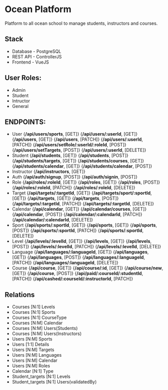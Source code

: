 # Ocean Platform

Platform to all ocean school to manage students, instructors and courses.

## Stack

- Database - PostgreSQL
- REST API - ControllerJS
- Frontend - VueJS

## User Roles:

- Admin
- Student
- Intructor
- General

## ENDPOINTS:

- User
  {**/api/users/sports**, [GET]}
  {**/api/users/:userId**, [GET]}
  {**/api/users**, [GET]}
  {**/api/users**, [PATCH]}
  {**/api/users/:userId**, [PATCH]}
  {**/api/users/setRole/:userId/:roleId**, [POST]}
  {**/api/users/setTargets**, [POST]}
  {**/api/users/:userId**, [DELETE]}
- Student
  {**/api/students**, [GET]}
  {**/api/students**, [POST]}
  {**/api/students/targets**, [GET]}
  {**/api/students/courses**, [GET]}
  {**/api/students/calendar**, [GET]}
  {**/api/students/calendar**, [POST]}
- Instructor
  {**/api/instructors**, [GET]}
- Auth
  {**/api/auth/signup**, [POST]}
  {**/api/auth/signin**, [POST]}
- Role
  {**/api/roles/:roleId**, [GET]}
  {**/api/roles**, [GET]}
  {**/api/roles**, [POST]}
  {**/api/roles/:roleId**, [PATCH]}
  {**/api/roles/:roleId**, [DELETE]}
- Target
  {**/api/targets/:targetId**, [GET]}
  {**/api/targets/sport/:sportId**, [GET]}
  {**/api/targets**, [GET]}
  {**/api/targets**, [POST]}
  {**/api/targets/:targetId**, [PATCH]}
  {**/api/targets/:targetId**, [DELETE]}
- Calendar
  {**/api/calendar**, [GET]}
  {**/api/calendar/courses**, [GET]}
  {**/api/calendar**, [POST]}
  {**/api/calendar/:calendarId**, [PATCH]}
  {**/api/calendar/:calendarId**, [DELETE]}
- Sport
  {**/api/sports/:sportId**, [GET]}
  {**/api/sports**, [GET]}
  {**/api/sports**, [POST]}
  {**/api/sports/:sportId**, [PATCH]}
  {**/api/sports/:sportId**, [DELETE]}
- Level
  {**/api/levels/:levelId**, [GET]}
  {**/api/levels**, [GET]}
  {**/api/levels**, [POST]}
  {**/api/levels/:levelId**, [PATCH]}
  {**/api/levels/:levelId**, [DELETE]}
- Language
  {**/api/languages/:languageId**, [GET]}
  {**/api/languages**, [GET]}
  {**/api/languages**, [POST]}
  {**/api/languages/:languageId**, [PATCH]}
  {**/api/languages/:languageId**, [DELETE]}
- Course
  {**/api/course**, [GET]}
  {**/api/course/:id**, [GET]}
  {**/api/course/new**, [GET]}
  {**/api/course**, [POST]}
  {**/api/paid/:courseId/:studentId**, [PATCH]}
  {**/api/cashed/:courseId/:instructorId**, [PATCH]}

## Relations

- Courses [N:1] Levels
- Courses [N:1] Sports
- Courses [N:1] CourseType
- Courses [N:M] Calendar
- Courses [N:M] Users(Students)
- Courses [N:M] Users(Instructors)
- Users [N:M] Sports
- Users [1:1] Details
- Users [N:M] Targets
- Users [N:M] Languages
- Users [N:M] Calendar
- Users [N:M] Roles
- Calendar [N:1] Type
- Student_targets [N:1] Levels
- Student_targets [N:1] Users(validatedBy)
